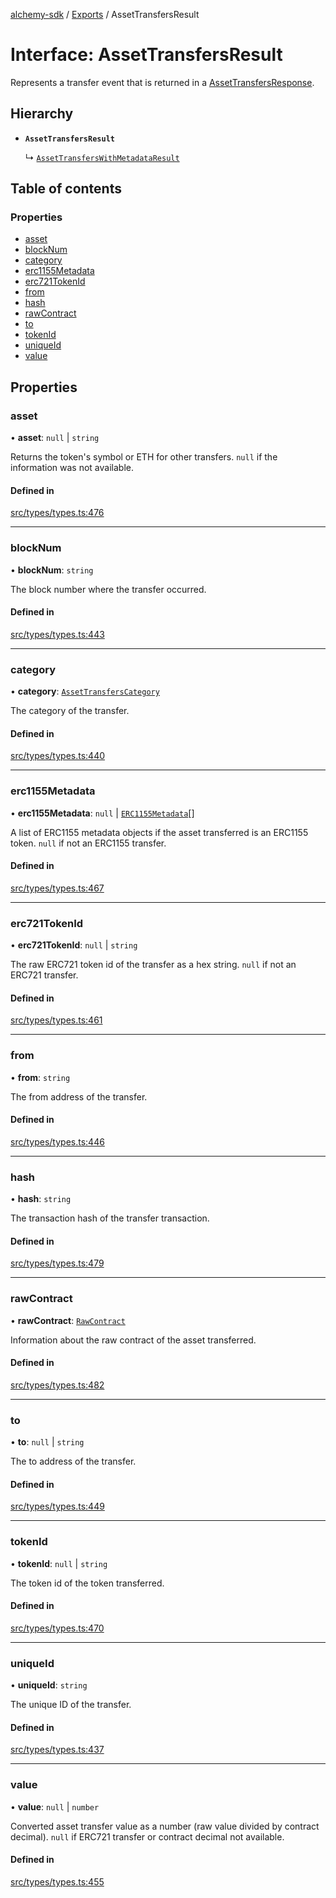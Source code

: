 [alchemy-sdk](../README.md) / [Exports](../modules.md) / AssetTransfersResult

# Interface: AssetTransfersResult

Represents a transfer event that is returned in a [AssetTransfersResponse](AssetTransfersResponse.md).

## Hierarchy

- **`AssetTransfersResult`**

  ↳ [`AssetTransfersWithMetadataResult`](AssetTransfersWithMetadataResult.md)

## Table of contents

### Properties

- [asset](AssetTransfersResult.md#asset)
- [blockNum](AssetTransfersResult.md#blocknum)
- [category](AssetTransfersResult.md#category)
- [erc1155Metadata](AssetTransfersResult.md#erc1155metadata)
- [erc721TokenId](AssetTransfersResult.md#erc721tokenid)
- [from](AssetTransfersResult.md#from)
- [hash](AssetTransfersResult.md#hash)
- [rawContract](AssetTransfersResult.md#rawcontract)
- [to](AssetTransfersResult.md#to)
- [tokenId](AssetTransfersResult.md#tokenid)
- [uniqueId](AssetTransfersResult.md#uniqueid)
- [value](AssetTransfersResult.md#value)

## Properties

### asset

• **asset**: ``null`` \| `string`

Returns the token's symbol or ETH for other transfers. `null` if the
information was not available.

#### Defined in

[src/types/types.ts:476](https://github.com/alchemyplatform/alchemy-sdk-js/blob/e05babb/src/types/types.ts#L476)

___

### blockNum

• **blockNum**: `string`

The block number where the transfer occurred.

#### Defined in

[src/types/types.ts:443](https://github.com/alchemyplatform/alchemy-sdk-js/blob/e05babb/src/types/types.ts#L443)

___

### category

• **category**: [`AssetTransfersCategory`](../enums/AssetTransfersCategory.md)

The category of the transfer.

#### Defined in

[src/types/types.ts:440](https://github.com/alchemyplatform/alchemy-sdk-js/blob/e05babb/src/types/types.ts#L440)

___

### erc1155Metadata

• **erc1155Metadata**: ``null`` \| [`ERC1155Metadata`](ERC1155Metadata.md)[]

A list of ERC1155 metadata objects if the asset transferred is an ERC1155
token. `null` if not an ERC1155 transfer.

#### Defined in

[src/types/types.ts:467](https://github.com/alchemyplatform/alchemy-sdk-js/blob/e05babb/src/types/types.ts#L467)

___

### erc721TokenId

• **erc721TokenId**: ``null`` \| `string`

The raw ERC721 token id of the transfer as a hex string. `null` if not an
ERC721 transfer.

#### Defined in

[src/types/types.ts:461](https://github.com/alchemyplatform/alchemy-sdk-js/blob/e05babb/src/types/types.ts#L461)

___

### from

• **from**: `string`

The from address of the transfer.

#### Defined in

[src/types/types.ts:446](https://github.com/alchemyplatform/alchemy-sdk-js/blob/e05babb/src/types/types.ts#L446)

___

### hash

• **hash**: `string`

The transaction hash of the transfer transaction.

#### Defined in

[src/types/types.ts:479](https://github.com/alchemyplatform/alchemy-sdk-js/blob/e05babb/src/types/types.ts#L479)

___

### rawContract

• **rawContract**: [`RawContract`](RawContract.md)

Information about the raw contract of the asset transferred.

#### Defined in

[src/types/types.ts:482](https://github.com/alchemyplatform/alchemy-sdk-js/blob/e05babb/src/types/types.ts#L482)

___

### to

• **to**: ``null`` \| `string`

The to address of the transfer.

#### Defined in

[src/types/types.ts:449](https://github.com/alchemyplatform/alchemy-sdk-js/blob/e05babb/src/types/types.ts#L449)

___

### tokenId

• **tokenId**: ``null`` \| `string`

The token id of the token transferred.

#### Defined in

[src/types/types.ts:470](https://github.com/alchemyplatform/alchemy-sdk-js/blob/e05babb/src/types/types.ts#L470)

___

### uniqueId

• **uniqueId**: `string`

The unique ID of the transfer.

#### Defined in

[src/types/types.ts:437](https://github.com/alchemyplatform/alchemy-sdk-js/blob/e05babb/src/types/types.ts#L437)

___

### value

• **value**: ``null`` \| `number`

Converted asset transfer value as a number (raw value divided by contract
decimal). `null` if ERC721 transfer or contract decimal not available.

#### Defined in

[src/types/types.ts:455](https://github.com/alchemyplatform/alchemy-sdk-js/blob/e05babb/src/types/types.ts#L455)
